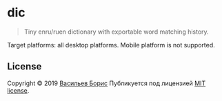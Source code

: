 # dic
>Tiny enru/ruen dictionary with exportable word matching history.

Target platforms: all desktop platforms. Mobile platform is not supported.

## License

Copyright © 2019 [Васильев Борис](https://github.com/1024sparrow)
Публикуется под лицензией [MIT license](https://github.com/1024sparrow/dic/blob/master/LICENSE).
